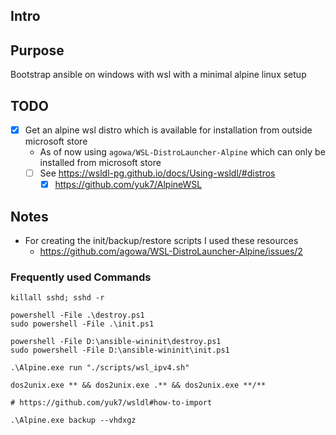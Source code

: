 ## Intro


## Purpose

Bootstrap ansible on windows with wsl with a minimal alpine linux setup

## TODO

- [x] Get an alpine wsl distro which is available for installation from outside microsoft store
	- As of now using `agowa/WSL-DistroLauncher-Alpine` which can only be installed from microsoft store
	- [ ] See https://wsldl-pg.github.io/docs/Using-wsldl/#distros
		- [x] https://github.com/yuk7/AlpineWSL

## Notes

- For creating the init/backup/restore scripts I used these resources
	- https://github.com/agowa/WSL-DistroLauncher-Alpine/issues/2

### Frequently used Commands

```
killall sshd; sshd -r

powershell -File .\destroy.ps1
sudo powershell -File .\init.ps1

powershell -File D:\ansible-wininit\destroy.ps1
sudo powershell -File D:\ansible-wininit\init.ps1

.\Alpine.exe run "./scripts/wsl_ipv4.sh"

dos2unix.exe ** && dos2unix.exe .** && dos2unix.exe **/**

# https://github.com/yuk7/wsldl#how-to-import

.\Alpine.exe backup --vhdxgz
```
